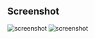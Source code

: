 ## Screenshot
![screenshot](https://www.adminer.org/static/designs/lavender-light/screenshot.png)
![screenshot](https://github.com/vrana/adminer/tree/master/designs/lavender-light/screenshot.png)
